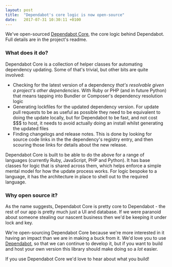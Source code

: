 ```yaml
---
layout: post
title:  "Dependabot's core logic is now open-source"
date:   2017-07-31 10:30:11 +0100
---
```


We've open-sourced [Dependabot Core][dependabot-core], the core logic behind
Dependabot. Full details are in the project's readme.

### What does it do?

Dependabot Core is a collection of helper classes for automating dependency
updating. Some of that's trivial, but other bits are quite involved:

- Checking for the latest version of a dependency *that's resolvable given a
  project's other dependencies*. With Ruby or PHP (and in future Python) that
  means tapping into Bundler or Composer's dependency resolution logic
- Generating lockfiles for the updated dependency version. For update pull
  requests to be as useful as possible they need to be equivalent to doing the
  update locally, but for Dependabot to be fast, and not cost $$$ to host, it
  needs to avoid actually doing an install whilst generating the updated files
- Finding changelogs and release notes. This is done by looking for source code
  links in the the dependency's registry entry, and then scouring those links
  for details about the new release.

Dependabot Core is built to be able to do the above for a range of languages
(currently Ruby, JavaScript, PHP and Python). It has base classes for logic
that is shared across them, which helps enforce a simple mental model for how
the update process works. For logic bespoke to a language, it has the
architecture in place to shell out to the required language.

### Why open source it?

As the name suggests, Dependabot Core is pretty core to Dependabot - the rest of
our app is pretty much just a UI and database. If we were paranoid about someone
stealing our nascent business then we'd be keeping it under lock and key.

We're open-sourcing Dependabot Core because we're more interested in it having
an impact than we are in making a buck from it. We'd love you to use
[Dependabot][dependabot], so that we can continue to develop it, but if you want
to build and host your own version this library should make doing so a *lot*
easier.

If you use Dependabot Core we'd love to hear about what you build!

[dependabot]: https://dependabot.com
[dependabot-core]: https://github.com/dependabot/dependabot-core

